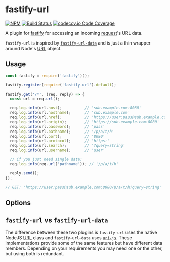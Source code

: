fastify-url
===========

[![NPM](https://img.shields.io/npm/v/fastify-url.svg)](https://www.npmjs.com/package/fastify-url)
[![Build Status](https://travis-ci.org/therealsamf/fastify-url.svg?branch=master)](https://travis-ci.org/therealsamf/fastify-url)
[![codecov.io Code Coverage](https://img.shields.io/codecov/c/github/therealsamf/fastify-url.svg?maxAge=2592000)](https://codecov.io/github/therealsamf/fastify-url?branch=master)



A plugin for [fastify](https://www.fastify.io/) for accessing an incoming [request](https://www.fastify.io/docs/latest/Request/)'s URL data.

`fastify-url` is inspired by [`fastify-url-data`](https://github.com/fastify/fastify-url-data) and is just a thin wrapper around Node's [URL](https://nodejs.org/api/url.html#url_class_url) object.

## Usage

```javascript
const fastify = require('fastify')();

fastify.register(require('fastify-url').default);

fastify.get('/*', (req, reply) => {
  const url = req.url();

  req.log.info(url.host);          // 'sub.example.com:8080'
  req.log.info(url.hostname);      // 'sub.example.com'
  req.log.info(url.href);          // 'https://user:pass@sub.example.com:8080/p/a/t/h?query=string'
  req.log.info(url.origin);        // 'https://sub.example.com:8080'
  req.log.info(url.password);      // 'pass'
  req.log.info(url.pathname);      // '/p/a/t/h'
  req.log.info(url.port);          // '8080'
  req.log.info(url.protocol);      // 'https:'
  req.log.info(url.search);        // '?query=string'
  req.log.info(url.username);      // 'user'

  // if you just need single data:
  req.log.info(req.url('pathname')); // '/p/a/t/h'

  reply.send();
});

// GET: 'https://user:pass@sub.example.com:8080/p/a/t/h?query=string'
```

## Options



## `fastify-url` vs `fastify-url-data`

The difference between these two plugins is `fastify-url` uses the native NodeJS [URL](https://nodejs.org/api/url.html#url_class_url) class and `fastify-url-data` uses [`uri-js`](https://github.com/garycourt/uri-js). These implementations provide some of the same features but have different data members. Depending on your requirements you may need one or the other, but using both is redundant.
